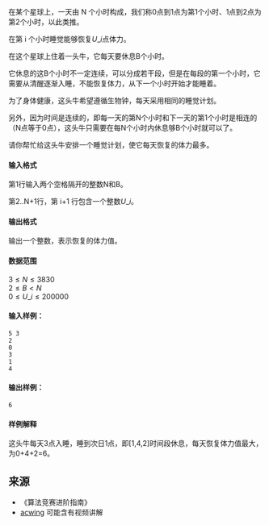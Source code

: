 在某个星球上，一天由 N 个小时构成，我们称0点到1点为第1个小时、1点到2点为第2个小时，以此类推。

在第 i 个小时睡觉能够恢复$U\_i$点体力。

在这个星球上住着一头牛，它每天要休息B个小时。

它休息的这B个小时不一定连续，可以分成若干段，但是在每段的第一个小时，它需要从清醒逐渐入睡，不能恢复体力，从下一个小时开始才能睡着。

为了身体健康，这头牛希望遵循生物钟，每天采用相同的睡觉计划。

另外，因为时间是连续的，即每一天的第N个小时和下一天的第1个小时是相连的（N点等于0点），这头牛只需要在每N个小时内休息够B个小时就可以了。

请你帮忙给这头牛安排一个睡觉计划，使它每天恢复的体力最多。

#### 输入格式

第1行输入两个空格隔开的整数N和B。

第2..N+1行，第 i+1 行包含一个整数$U\_i$。

#### 输出格式

输出一个整数，表示恢复的体力值。

#### 数据范围

$3 \le N \le 3830$  
$2 \le B < N$  
$0 \le U\_i \le 200000$

#### 输入样例：

```
5 3
2
0
3
1
4
```

#### 输出样例：

```
6
```

#### 样例解释

这头牛每天3点入睡，睡到次日1点，即\[1,4,2\]时间段休息，每天恢复体力值最大，为0+4+2=6。

## 来源 
- 《算法竞赛进阶指南》
- [acwing](https://www.acwing.com/problem/content/290/) 可能含有视频讲解